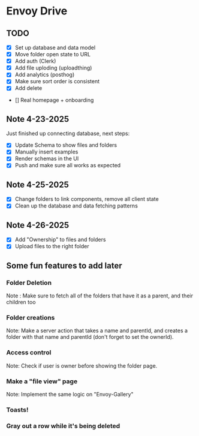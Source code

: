 # Envoy Drive

## TODO

- [x] Set up database and data model
- [x] Move folder open state to URL
- [x] Add auth (Clerk)
- [x] Add file uploding (uploadthing)
- [x] Add analytics (posthog)
- [x] Make sure sort order is consistent
- [x] Add delete
- [] Real homepage + onboarding

## Note 4-23-2025

Just finished up connecting database, next steps:

- [x] Update Schema to show files and folders
- [x] Manually insert examples
- [x] Render schemas in the UI
- [x] Push and make sure all works as expected

## Note 4-25-2025

- [x] Change folders to link components, remove all client state
- [x] Clean up the database and data fetching patterns

## Note 4-26-2025

- [x] Add "Ownership" to files and folders
- [x] Upload files to the right folder

## Some fun features to add later

### Folder Deletion

Note : Make sure to fetch all of the folders that have it as a parent, and their children too

### Folder creations

Note: Make a server action that takes a name and parentId, and creates a folder with that name and parentId (don't forget to set the ownerId).

### Access control

Note: Check if user is owner before showing the folder page.

### Make a "file view" page

Note: Implement the same logic on "Envoy-Gallery"

### Toasts!

### Gray out a row while it's being deleted

